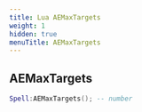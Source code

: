 ```yaml
---
title: Lua AEMaxTargets
weight: 1
hidden: true
menuTitle: AEMaxTargets
---
```

## AEMaxTargets
```lua
Spell:AEMaxTargets(); -- number
```